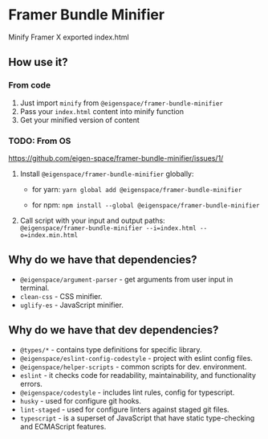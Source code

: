 # Framer Bundle Minifier

Minify Framer X exported index.html

## How use it?

### From code

1. Just import `minify` from `@eigenspace/framer-bundle-minifier`
2. Pass your `index.html` content into minify function
3. Get your minified version of content

### TODO: From OS

https://github.com/eigen-space/framer-bundle-minifier/issues/1/

1. Install `@eigenspace/framer-bundle-minifier` globally: 
      * for yarn:
        `yarn global add @eigenspace/framer-bundle-minifier`
    
      * for npm:
        `npm install --global @eigenspace/framer-bundle-minifier`
   
2. Call script with your input and output paths: \
   `@eigenspace/framer-bundle-minifier --i=index.html --o=index.min.html`
   
## Why do we have that dependencies?

* `@eigenspace/argument-parser` - get arguments from user input in terminal.
* `clean-css` - CSS minifier.
* `uglify-es` - JavaScript minifier.

## Why do we have that dev dependencies?

* `@types/*` - contains type definitions for specific library.
* `@eigenspace/eslint-config-codestyle` - project with eslint config files.
* `@eigenspace/helper-scripts` - common scripts for dev. environment.
* `eslint` - it checks code for readability, maintainability, and functionality errors.
* `@eigenspace/codestyle` - includes lint rules, config for typescript.
* `husky` - used for configure git hooks.
* `lint-staged` - used for configure linters against staged git files.
* `typescript` - is a superset of JavaScript that have static type-checking and ECMAScript features.
